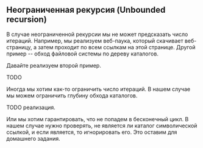 ## Неограниченная рекурсия (Unbounded recursion)

В случае неограниченной рекурсии мы не может предсказать число итераций. Например, мы реализуем веб-паука, который скачивает веб-страницу, а затем проходит по всем ссылкам на этой странице. Другой пример -- обход файловой системы по дереву каталогов. 

Давайте реализуем второй пример.

TODO

Иногда мы хотим как-то ограничить число итераций. В нашем случае мы можем ограничить глубину обхода каталогов.

TODO реализация.

Или мы хотим гарантировать, что не попадем в бесконечный цикл. В нашем случае нужно проверять, не является ли каталог символической ссылкой, и если является, то игнорировать его. Это оставим для домашнего задания.